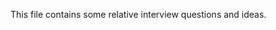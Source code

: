 This file contains some relative interview questions and ideas.
 
       
    
   
         
    
               
            
                       
                     
 
 
            
 
 
